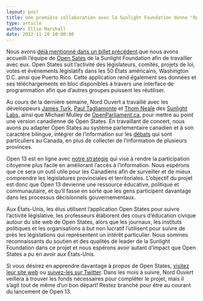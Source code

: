 ```yaml
---
layout: post
title: Une première collaboration avec la Sunlight Foundation donne "Open 13"
type: article
author: Ellie Marshall
date: 2012-11-20 10:00:00
---
```

Nous avons [déjà mentionné dans un billet précédent](http://blogue.nordouvert.ca/2012/11/02/cette-semaine-a-gouvernement-ouvert/) que nous avons accueilli l’équipe de [Open Sates](http://openstates.org/) de la Sunlight Foundation afin de travailler avec eux. Open States suit l’activité des législateurs, comités, projets de loi, votes et événements législatifs dans les 50 États américains, Washington D.C. ainsi que Puerto Rico. Cette application rend également ses données et ses téléchargements en bloc disponibles à travers une interface de programmation afin que d’autres groupes puissent les réutiliser.

Au cours de la dernière semaine, Nord Ouvert a travaillé avec les développeurs [James Turk](http://sunlightfoundation.com/people/jturk/), [Paul Tagliamonte](http://sunlightfoundation.com/people/ptagliamonte/) et [Thom Neale](http://sunlightfoundation.com/people/tneale/) des [Sunlight Labs](http://sunlightlabs.com/), ainsi que Michael Mulley de [OpenParliament.ca](http://openparliament.ca/), pour mettre au point une version canadienne de Open States. En travaillant de concert, nous avons pu adapter Open States au système parlementaire canadien et à son caractère bilingue, intégrer de l’information sur les [débats](http://fr.wikipedia.org/wiki/Hansard) qui sont particuliers au Canada, en plus de collecter de l’information de plusieurs provinces.

Open 13 est en ligne avec [notre stratégie](http://blogue.nordouvert.ca/2012/05/12/qu%27est-ce-que-nord-ouvert/) qui vise à rendre la participation citoyenne plus facile en améliorant l’accès à l’information. Nous espérons que ce sera un outil utile pour les Canadiens afin de surveiller et de mieux comprendre les législatures provinciales et territoriales. L’objectif du projet est donc que Open 13 devienne une ressource éducative, politique et communautaire, et qu’il fasse en sorte que les gens participent davantage dans les processus décisionnels gouvernementaux.

Aux États-Unis, les élus utilisent l’application Open States pour suivre l’activité législative, les professeurs élaborent des cours d’éducation civique autour du site web de Open States, alors que les journaux, les instituts politiques et les organisations à but non lucratif l’utilisent pour suivre de près les législations qui représentent un intérêt particulier. Nous sommes reconnaissants du soutien et des qualités de leader de la Sunlight Foundation dans ce projet et nous espérons avoir autant d’impact que Open States a pu en avoir aux États-Unis.

Si vous désirez en apprendre davantage à propos de Open States, [visitez leur site web](https://openstates.org) ou [suivez-les sur Twitter](https://twitter.com/openstates). Dans les mois à suivre, Nord Ouvert veillera à trouver les fonds nécessaires pour compléter le projet, mais il s’agit tout de même d’un bon départ! Restez branché pour être au courant du lancement de Open 13.